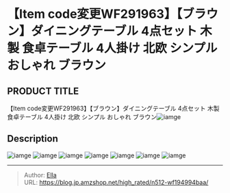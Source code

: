 # 【Item code変更WF291963】【ブラウン】ダイニングテーブル 4点セット 木製 食卓テーブル 4人掛け 北欧 シンプル おしゃれ ブラウン


## PRODUCT TITLE 

【Item code変更WF291963】【ブラウン】ダイニングテーブル 4点セット 木製 食卓テーブル 4人掛け 北欧 シンプル おしゃれ ブラウン![iamge](https://b2bfiles1.gigab2b.cn/image/wkseller/301/WF194994/20200824_69d4c25c40da591579cb2761293c45e7.jpg)

## Description











![iamge](https://b2bfiles1.gigab2b.cn/image/wkseller/301/WF194994/20200824_1062dddd7adcbc8342cfdadf68057004.jpg)
![iamge](https://b2bfiles1.gigab2b.cn/image/wkseller/301/WF194994/20200824_1f1a9c46dc2d491555698b02d200a4de.jpg)
![iamge](https://b2bfiles1.gigab2b.cn/image/wkseller/301/WF194994/20200824_1f2ff7169b092f8003e50501d3562cd2.jpg)
![iamge](https://b2bfiles1.gigab2b.cn/image/wkseller/301/WF194994/20200824_202a59047f236fef053f2cf6caa612bc.jpg)
![iamge](https://b2bfiles1.gigab2b.cn/image/wkseller/301/WF194994/20200824_330148c252b828261cebbef2e29036bb.jpg)
![iamge](https://b2bfiles1.gigab2b.cn/image/wkseller/301/WF194994/20200824_3e1268a1c3fc7287625d25fd07032757.jpg)
![iamge](https://b2bfiles1.gigab2b.cn/image/wkseller/301/WF194994/20200824_47a6c5823171cf21f9da93a3fd051b6c.jpg)


---

> Author: [Ella](https://blog.jp.amzshop.net/)  
> URL: https://blog.jp.amzshop.net/high_rated/n512-wf194994baa/  

